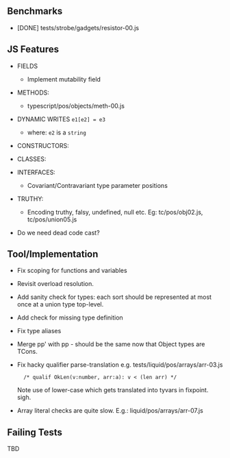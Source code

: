 Benchmarks
----------

  - [DONE] tests/strobe/gadgets/resistor-00.js


JS Features
-----------

  - FIELDS
    - Implement mutability field

  - METHODS:
    - typescript/pos/objects/meth-00.js

  - DYNAMIC WRITES `e1[e2] = e3` 
    - where: `e2` is a `string`

  - CONSTRUCTORS: 

  - CLASSES:

  - INTERFACES:
    - Covariant/Contravariant type parameter positions

  - TRUTHY:
    - Encoding truthy, falsy, undefined, null etc.
      Eg: tc/pos/obj02.js, tc/pos/union05.js

  - Do we need dead code cast?


Tool/Implementation
-------------------
  
  - Fix scoping for functions and variables

  - Revisit overload resolution.

  - Add sanity check for types: each sort should be represented at most once at
    a union type top-level.

  - Add check for missing type definition

  - Fix type aliases

  - Merge pp' with pp - should be the same now that Object types are TCons.

  - Fix hacky qualifier parse-translation e.g. tests/liquid/pos/arrays/arr-03.js
        
          /* qualif OkLen(v:number, arr:a): v < (len arr) */

    Note use of lower-case which gets translated into tyvars in fixpoint. sigh.

  - Array literal checks are quite slow.
      E.g.: liquid/pos/arrays/arr-07.js


Failing Tests 
-------------

  TBD

